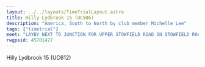 ```yaml
---
layout: ../../layouts/TimeTrialLayout.astro
title: Hilly Lydbrook 15 (UC506)
description: "America, South to North by club member Michelle Lee"
tags: ["timetrial"]
meet: "LAYBY NEXT TO JUNCTION FOR UPPER STOWFIELD ROAD ON STOWFIELD ROAD. NOTE: TURN IS ROUNDABOUT AFTER WALFORD (NOT THE SAME AS LYDBROOK 10)"
rwgpsid: 45701427
---
```


Hilly Lydbrook 15 (UC612)